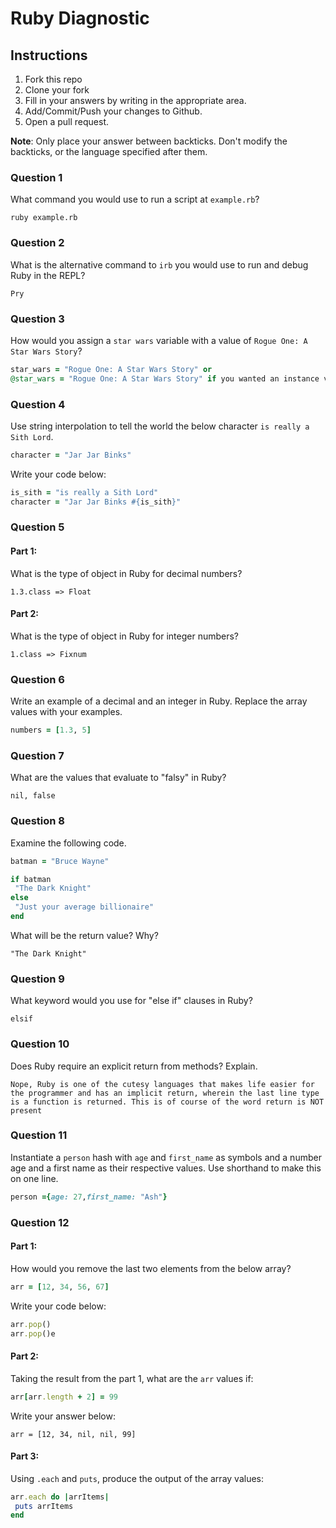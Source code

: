# Ruby Diagnostic

## Instructions

1. Fork this repo
2. Clone your fork
3. Fill in your answers by writing in the appropriate area.
4. Add/Commit/Push your changes to Github.
5. Open a pull request.

**Note**: Only place your answer between backticks. Don't modify the backticks,
or the language specified after them.

### Question 1
What command you would use to run a script at `example.rb`?

 ```text
 ruby example.rb
 ```

### Question 2
What is the alternative command to `irb` you would use to run and debug Ruby in the REPL?

 ```text
 Pry
 ```

### Question 3
How would you assign a `star wars` variable with a value of `Rogue One: A Star Wars Story`?

 ```ruby
star_wars = "Rogue One: A Star Wars Story" or
@star_wars = "Rogue One: A Star Wars Story" if you wanted an instance variable
 ```

### Question 4
Use string interpolation to tell the world the below character `is really a Sith Lord`.
```ruby
character = "Jar Jar Binks"
```

Write your code below:

```ruby
is_sith = "is really a Sith Lord"
character = "Jar Jar Binks #{is_sith}"
```

###  Question 5
#### Part 1:
What is the type of object in Ruby for decimal numbers?

 ```text
1.3.class => Float
 ```
#### Part 2:
What is the type of object in Ruby for integer numbers?

 ```text
 1.class => Fixnum
 ```

###  Question 6
Write an example of a decimal and an integer in Ruby. Replace the array values with your examples.

```ruby
numbers = [1.3, 5]
```

### Question 7
What are the values that evaluate to "falsy" in Ruby?

 ```text
nil, false
 ```

###  Question 8
Examine the following code.

 ```ruby
batman = "Bruce Wayne"

if batman
  "The Dark Knight"
else
  "Just your average billionaire"
end
```
What will be the return value? Why?

 ```text
 "The Dark Knight"
 ```
###  Question 9
What keyword would you use for "else if" clauses in Ruby?

 ```text
 elsif
 ```

###  Question 10
Does Ruby require an explicit return from methods? Explain.

 ```text
 Nope, Ruby is one of the cutesy languages that makes life easier for the programmer and has an implicit return, wherein the last line type is a function is returned. This is of course of the word return is NOT present
 ```

###  Question 11
 Instantiate a `person` hash with `age` and `first_name` as symbols and a number age and a first name as their respective values.
Use shorthand to make this on one line.

 ```ruby
 person ={age: 27,first_name: "Ash"}
 ```

### Question 12
#### Part 1:
How would you remove the last two elements from the below array?

 ```ruby
arr = [12, 34, 56, 67]
 ```

Write your code below:

```ruby
arr.pop()
arr.pop()e
```

#### Part 2:
Taking the result from the part 1, what are the `arr` values if:
```ruby
arr[arr.length + 2] = 99
```

Write your answer below:

```text
arr = [12, 34, nil, nil, 99]
```

#### Part 3:
Using `.each` and `puts`, produce the output of the array values:

 ```ruby
arr.each do |arrItems|
  puts arrItems
end
 ```

